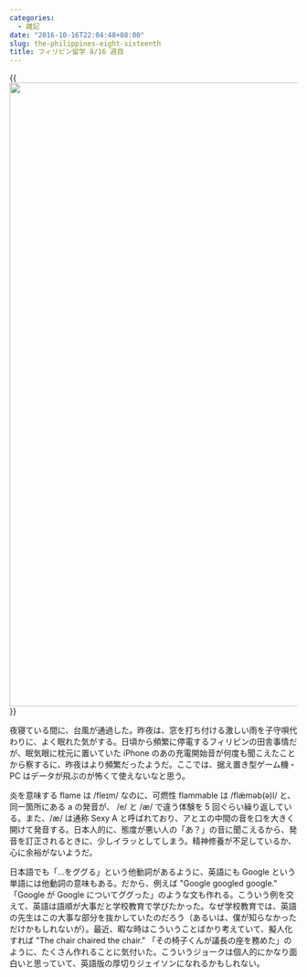 ```yaml
---
categories:
  - 雑記
date: "2016-10-16T22:04:48+08:00"
slug: the-philippines-eight-sixteenth
title: フィリピン留学 8/16 週目
---
```


{{<img alt="" src="/images/2016/10/the-philippines-eight-sixteenth.jpg" width="1456" height="1092">}}

夜寝ている間に、台風が通過した。昨夜は、窓を打ち付ける激しい雨を子守唄代わりに、よく眠れた気がする。日頃から頻繁に停電するフィリピンの田舎事情だが、眠気眼に枕元に置いていた iPhone のあの充電開始音が何度も聞こえたことから察するに、昨夜はより頻繁だったようだ。ここでは、据え置き型ゲーム機・PC はデータが飛ぶのが怖くて使えないなと思う。

炎を意味する flame は /fleɪm/ なのに、可燃性 flammable は /flǽməb(ə)l/ と、同一箇所にある a の発音が、 /e/ と /æ/ で違う体験を 5 回ぐらい繰り返している。また、/æ/ は通称 Sexy A と呼ばれており、アとエの中間の音を口を大きく開けて発音する。日本人的に、態度が悪い人の「あ？」の音に聞こえるから、発音を訂正されるときに、少しイラッとしてしまう。精神修養が不足しているか、心に余裕がないようだ。

日本語でも「...をググる」という他動詞があるように、英語にも Google という単語には他動詞の意味もある。だから、例えば "Google googled google." 「Google が Google についてググった」のような文も作れる。こういう例を交えて、英語は語順が大事だと学校教育で学びたかった。なぜ学校教育では、英語の先生はこの大事な部分を抜かしていたのだろう（あるいは、僕が知らなかっただけかもしれないが）。最近、暇な時はこういうことばかり考えていて、擬人化すれば "The chair chaired the chair." 「その椅子くんが議長の座を務めた」のように、たくさん作れることに気付いた。こういうジョークは個人的にかなり面白いと思っていて、英語版の厚切りジェイソンになれるかもしれない。
